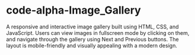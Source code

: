 # code-alpha-Image_Gallery
A responsive and interactive image gallery built using HTML, CSS, and JavaScript. Users can view images in fullscreen mode by clicking on them, and navigate through the gallery using Next and Previous buttons. The layout is mobile-friendly and visually appealing with a modern design.
